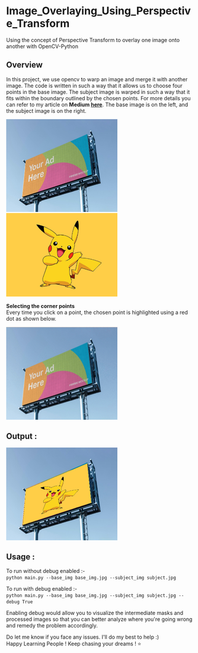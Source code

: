 # Image_Overlaying_Using_Perspective_Transform
Using the concept of Perspective Transform to overlay one image onto another with OpenCV-Python  

## Overview
In this project, we use opencv to warp an image and merge it with another image. The code is written in such a way that it allows us to choose four points in the base image. The subject image is warped in such a way that it fits within the boundary outlined by the chosen points. For more details you can refer to my article on **Medium [here](https://towardsdatascience.com/what-is-perspective-warping-opencv-and-python-750e7a13d386)**. The base image is on the left, and the subject image is on the right.

<img src ='base_img.jpg' width = 300 height=250> <img src ='subject.jpg' width = 300>  

**Selecting the corner points**   
Every time you click on a point, the chosen point is highlighted using a red dot as shown below.  

<img src ='points_selector.gif' width = 300 height=250>  

## Output :
<img src ='images/Final_Output.png' width = 300 height=250>   

## Usage :

To run without debug enabled :-  
`python main.py --base_img base_img.jpg --subject_img subject.jpg`

To run with debug enabled :-  
`python main.py --base_img base_img.jpg --subject_img subject.jpg --debug True`

Enabling debug would allow you to visualize the intermediate masks and processed images so that 
you can better analyze where you're going wrong and remedy the problem accordingly.


Do let me know if you face any issues. I'll do my best to help :)  
Happy Learning People ! Keep chasing your dreams ! ⭐️
